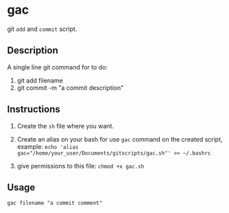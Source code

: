# gac
git `add` and `commit` script.

## Description

A single line git command for to do:
1. git add filename
2. git commit -m "a commit description"


## Instructions

1. Create the `sh` file where you want.

2. Create an alias on your bash for use `gac` command on the created script, example:
`echo 'alias gac="/home/your_user/Documents/gitscripts/gac.sh"' >> ~/.bashrc`

2. give permissions to this file:
`chmod +x gac.sh`

## Usage

`gac filename "a commit comment"`

